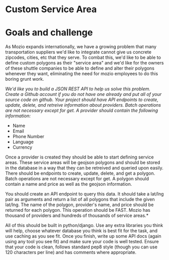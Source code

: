 # Custom Service Area

# Goals and challenge

As Mozio expands internationally, we have a growing problem that many transportation suppliers we'd like to integrate 
cannot give us concrete zipcodes, cities, etc that they serve. To combat this, we'd like to be able to define custom 
polygons as their "service area" and we'd like for the owners of these shuttle companies to be able to define and alter 
their polygons whenever they want, eliminating the need for mozio employees to do 
this boring grunt work.

*We'd like you to build a JSON REST API to help us solve this problem. 
Create a Github account if you do not have one already and put all of your 
source code on github. Your project should have API endpoints to create, 
update, delete, and retreive information about providers. Batch operations 
are not necessary except for get. A provider should contain the following 
information:*

- Name
- Email
- Phone Number
- Language
- Currency

Once a provider is created they should be able to start defining 
service areas. These service areas will be geojson polygons and should be 
stored in the database in a way that they can be retreived and queried upon 
easily. There should be endpoints to create, update, delete, and get a 
polygon. Batch operations are not necessary except for get. A polygon 
should contain a name and price as well as the geojson information.

You should create an API endpoint to query this data. It should take a 
lat/lng pair as arguments and return a list of all polygons that include 
the given lat/lng. The name of the polygon, provider's name, and price 
should be returned for each polygon. This operation should be FAST. Mozio 
has thousand of providers and hundreds of thousands of service areas.*

All of this should be built in python/django. Use any extra libraries 
you think will help, choose whatever database you think is best fit for the 
task, and use caching as you see fit. Once you finish, write up some API 
docs (again using any tool you see fit) and make sure your code is well 
tested. Ensure that your code is clean, follows standard pep8 style (though 
you can use 120 characters per line) and has comments where appropriate.